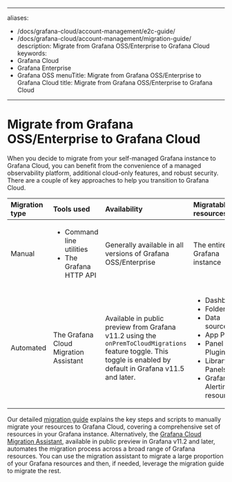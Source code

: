 -----

aliases:

- /docs/grafana-cloud/account-management/e2c-guide/
- /docs/grafana-cloud/account-management/migration-guide/
  description: Migrate from Grafana OSS/Enterprise to Grafana Cloud
  keywords:
- Grafana Cloud
- Grafana Enterprise
- Grafana OSS
  menuTitle: Migrate from Grafana OSS/Enterprise to Grafana Cloud
  title: Migrate from Grafana OSS/Enterprise to Grafana Cloud

-----

# Migrate from Grafana OSS/Enterprise to Grafana Cloud

When you decide to migrate from your self-managed Grafana instance to Grafana Cloud, you can benefit from the convenience of a managed observability platform, additional cloud-only features, and robust security. There are a couple of key approaches to help you transition to Grafana Cloud.

| Migration type | Tools used                                                            | Availability                                                                                                                                                     | Migratable resources                                                                                                                                                  |
| :------------- | :-------------------------------------------------------------------- | :--------------------------------------------------------------------------------------------------------------------------------------------------------------- | :-------------------------------------------------------------------------------------------------------------------------------------------------------------------- |
| Manual         | <ul><li>Command line utilities</li><li>The Grafana HTTP API</li></ul> | Generally available in all versions of Grafana OSS/Enterprise                                                                                                    | The entire Grafana instance                                                                                                                                           |
| Automated      | The Grafana Cloud Migration Assistant                                 | Available in public preview from Grafana v11.2 using the `onPremToCloudMigrations` feature toggle. This toggle is enabled by default in Grafana v11.5 and later. | <ul><li>Dashboards</li><li>Folders</li><li>Data sources</li><li>App Plugins</li><li>Panel Plugins</li><li>Library Panels</li><li>Grafana Alerting resources</li></ul> |

Our detailed [migration guide](https://www.grafana.com/docs/grafana-cloud/account-management/migration-guide/manually-migrate-to-grafana-cloud/) explains the key steps and scripts to manually migrate your resources to Grafana Cloud, covering a comprehensive set of resources in your Grafana instance. Alternatively, the [Grafana Cloud Migration Assistant](https://www.grafana.com/docs/grafana-cloud/account-management/migration-guide/cloud-migration-assistant/), available in public preview in Grafana v11.2 and later, automates the migration process across a broad range of Grafana resources. You can use the migration assistant to migrate a large proportion of your Grafana resources and then, if needed, leverage the migration guide to migrate the rest.
